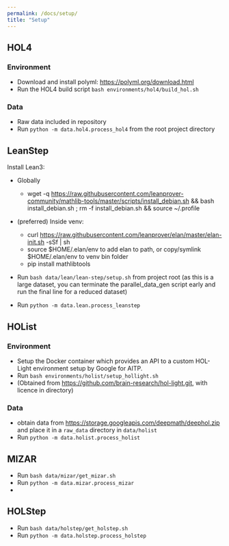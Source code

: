 ```yaml
---
permalink: /docs/setup/
title: "Setup"
---
```


## HOL4
### Environment
- Download and install polyml: https://polyml.org/download.html
- Run the HOL4 build script `bash environments/hol4/build_hol.sh`
### Data
- Raw data included in repository
- Run `python -m data.hol4.process_hol4` from the root project directory

## LeanStep
Install Lean3:

- Globally
    - wget -q https://raw.githubusercontent.com/leanprover-community/mathlib-tools/master/scripts/install_debian.sh && bash install_debian.sh ; rm -f install_debian.sh && source ~/.profile
- (preferred) Inside venv:
    - curl https://raw.githubusercontent.com/leanprover/elan/master/elan-init.sh -sSf | sh
    - source $HOME/.elan/env to add elan to path, or copy/symlink $HOME/.elan/env to venv bin folder
    - pip install mathlibtools

- Run `bash data/lean/lean-step/setup.sh` from project root (as this is a large dataset, you can
  terminate the parallel_data_gen script early and run the final line for a reduced dataset)
- Run `python -m data.lean.process_leanstep`


## HOList
### Environment
- Setup the Docker container which provides an API to a custom HOL-Light environment setup by Google for AITP.
- Run `bash environments/holist/setup_hollight.sh`
- (Obtained from https://github.com/brain-research/hol-light.git, with licence in directory)

### Data
- obtain data from https://storage.googleapis.com/deepmath/deephol.zip and place it in a `raw_data` directory in `data/holist`
- Run `python -m data.holist.process_holist`


## MIZAR
- Run `bash data/mizar/get_mizar.sh`
- Run `python -m data.mizar.process_mizar`
-
## HOLStep
- Run `bash data/holstep/get_holstep.sh`
- Run `python -m data.holstep.process_holstep`

<!-- 
[//]: # (### INT)

[//]: # (sudo apt-get install libopenmpi-dev)

[//]: # (pip install baselines )

[//]: # (pip install git+https://github.com/openai/baselines@ea25b9e8)

[//]: # () -->
